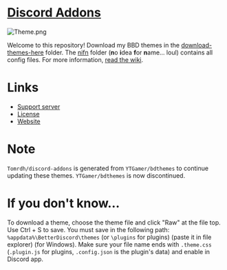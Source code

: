 # [Discord Addons](https://tomrdh.github.io/da-website/main)

![Theme.png](https://cdn.discordapp.com/attachments/696044749228081285/733007180500041820/unknown.png)

Welcome to this repository! Download my BBD themes in the [download-themes-here](https://github.com/Tomrdh/discord-addons/tree/master/download-themes-here) folder. The [nifn](https://github.com/Tomrdh/discord-addons/tree/master/nifn) folder (**n**o **i**dea **f**or **n**ame… loul) contains all config files. For more information, [read the wiki](https://github.com/Tomrdh/discord-addons/wiki).

# Links

- [Support server](https://discord.gg/v7ECsqT)
- [License](https://github.com/Tomrdh/discord-addons/blob/master/LICENSE.md)
- [Website](https://tomrdh.github.io/da-website/main)

# Note

`Tomrdh/discord-addons` is generated from `YTGamer/bdthemes` to continue updating these themes. `YTGamer/bdthemes` is now discontinued.

# If you don't know…

To download a theme, choose the theme file and click "Raw" at the file top. Use Ctrl + S to save. You must save in the following path: `%appdata%\BetterDiscord\themes` (or `\plugins` for plugins) (paste it in file explorer) (for Windows). Make sure your file name ends with `.theme.css` (`.plugin.js` for plugins, `.config.json` is the plugin's data) and enable in Discord app.

